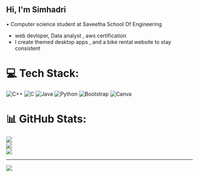 ## Hi, I'm Simhadri 

• Computer science student at Saveetha School Of Engineering  
* web devloper, Data analyst , aws certification 
* I create themed desktop apps , and a bike rental website to stay consistent
# 💻 Tech Stack:
![C++](https://img.shields.io/badge/c++-%2300599C.svg?style=for-the-badge&logo=c%2B%2B&logoColor=white) ![C](https://img.shields.io/badge/c-%2300599C.svg?style=for-the-badge&logo=c&logoColor=white) ![Java](https://img.shields.io/badge/java-%23ED8B00.svg?style=for-the-badge&logo=openjdk&logoColor=white) ![Python](https://img.shields.io/badge/python-3670A0?style=for-the-badge&logo=python&logoColor=ffdd54) ![Bootstrap](https://img.shields.io/badge/bootstrap-%238511FA.svg?style=for-the-badge&logo=bootstrap&logoColor=white) ![Canva](https://img.shields.io/badge/Canva-%2300C4CC.svg?style=for-the-badge&logo=Canva&logoColor=white)
# 📊 GitHub Stats:
![](https://github-readme-stats.vercel.app/api?username=SIMHADRIM&theme=merko&hide_border=false&include_all_commits=false&count_private=false)<br/>
![](https://nirzak-streak-stats.vercel.app/?user=SIMHADRIM&theme=merko&hide_border=false)<br/>
![](https://github-readme-stats.vercel.app/api/top-langs/?username=SIMHADRIM&theme=merko&hide_border=false&include_all_commits=false&count_private=false&layout=compact)

---
[![](https://visitcount.itsvg.in/api?id=SIMHADRIM&icon=0&color=0)](https://visitcount.itsvg.in)

<!-- Proudly created with GPRM ( https://gprm.itsvg.in ) -->
